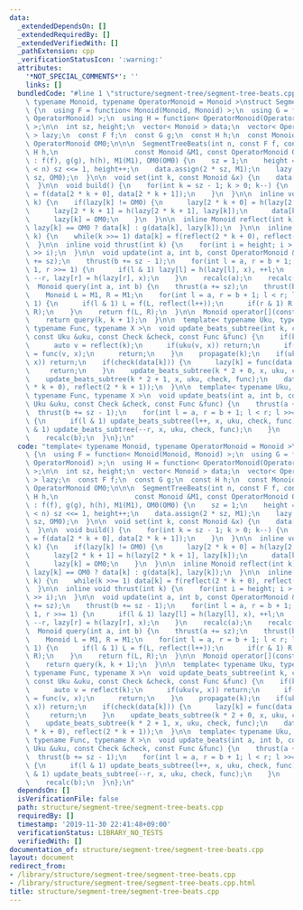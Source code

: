 ```yaml
---
data:
  _extendedDependsOn: []
  _extendedRequiredBy: []
  _extendedVerifiedWith: []
  _pathExtension: cpp
  _verificationStatusIcon: ':warning:'
  attributes:
    '*NOT_SPECIAL_COMMENTS*': ''
    links: []
  bundledCode: "#line 1 \"structure/segment-tree/segment-tree-beats.cpp\"\ntemplate<\
    \ typename Monoid, typename OperatorMonoid = Monoid >\nstruct SegmentTreeBeats\
    \ {\n  using F = function< Monoid(Monoid, Monoid) >;\n  using G = function< Monoid(Monoid,\
    \ OperatorMonoid) >;\n  using H = function< OperatorMonoid(OperatorMonoid, OperatorMonoid)\
    \ >;\n\n  int sz, height;\n  vector< Monoid > data;\n  vector< OperatorMonoid\
    \ > lazy;\n  const F f;\n  const G g;\n  const H h;\n  const Monoid M1;\n  const\
    \ OperatorMonoid OM0;\n\n\n  SegmentTreeBeats(int n, const F f, const G g, const\
    \ H h,\n                   const Monoid &M1, const OperatorMonoid OM0)\n     \
    \ : f(f), g(g), h(h), M1(M1), OM0(OM0) {\n    sz = 1;\n    height = 0;\n    while(sz\
    \ < n) sz <<= 1, height++;\n    data.assign(2 * sz, M1);\n    lazy.assign(2 *\
    \ sz, OM0);\n  }\n\n  void set(int k, const Monoid &x) {\n    data[k + sz] = x;\n\
    \  }\n\n  void build() {\n    for(int k = sz - 1; k > 0; k--) {\n      data[k]\
    \ = f(data[2 * k + 0], data[2 * k + 1]);\n    }\n  }\n\n  inline void propagate(int\
    \ k) {\n    if(lazy[k] != OM0) {\n      lazy[2 * k + 0] = h(lazy[2 * k + 0], lazy[k]);\n\
    \      lazy[2 * k + 1] = h(lazy[2 * k + 1], lazy[k]);\n      data[k] = reflect(k);\n\
    \      lazy[k] = OM0;\n    }\n  }\n\n  inline Monoid reflect(int k) {\n    return\
    \ lazy[k] == OM0 ? data[k] : g(data[k], lazy[k]);\n  }\n\n  inline void recalc(int\
    \ k) {\n    while(k >>= 1) data[k] = f(reflect(2 * k + 0), reflect(2 * k + 1));\n\
    \  }\n\n  inline void thrust(int k) {\n    for(int i = height; i > 0; i--) propagate(k\
    \ >> i);\n  }\n\n  void update(int a, int b, const OperatorMonoid &x) {\n    thrust(a\
    \ += sz);\n    thrust(b += sz - 1);\n    for(int l = a, r = b + 1; l < r; l >>=\
    \ 1, r >>= 1) {\n      if(l & 1) lazy[l] = h(lazy[l], x), ++l;\n      if(r & 1)\
    \ --r, lazy[r] = h(lazy[r], x);\n    }\n    recalc(a);\n    recalc(b);\n  }\n\n\
    \  Monoid query(int a, int b) {\n    thrust(a += sz);\n    thrust(b += sz - 1);\n\
    \    Monoid L = M1, R = M1;\n    for(int l = a, r = b + 1; l < r; l >>= 1, r >>=\
    \ 1) {\n      if(l & 1) L = f(L, reflect(l++));\n      if(r & 1) R = f(reflect(--r),\
    \ R);\n    }\n    return f(L, R);\n  }\n\n  Monoid operator[](const int &k) {\n\
    \    return query(k, k + 1);\n  }\n\n  template< typename Uku, typename Check,\
    \ typename Func, typename X >\n  void update_beats_subtree(int k, const X &x,\
    \ const Uku &uku, const Check &check, const Func &func) {\n    if(k >= sz) {\n\
    \      auto v = reflect(k);\n      if(uku(v, x)) return;\n      if(check(v)) lazy[k]\
    \ = func(v, x);\n      return;\n    }\n    propagate(k);\n    if(uku(data[k],\
    \ x)) return;\n    if(check(data[k])) {\n      lazy[k] = func(data[k], x);\n \
    \     return;\n    }\n    update_beats_subtree(k * 2 + 0, x, uku, check, func);\n\
    \    update_beats_subtree(k * 2 + 1, x, uku, check, func);\n    data[k] = f(reflect(2\
    \ * k + 0), reflect(2 * k + 1));\n  }\n\n  template< typename Uku, typename Check,\
    \ typename Func, typename X >\n  void update_beats(int a, int b, const X &x, const\
    \ Uku &uku, const Check &check, const Func &func) {\n    thrust(a += sz);\n  \
    \  thrust(b += sz - 1);\n    for(int l = a, r = b + 1; l < r; l >>= 1, r >>= 1)\
    \ {\n      if(l & 1) update_beats_subtree(l++, x, uku, check, func);\n      if(r\
    \ & 1) update_beats_subtree(--r, x, uku, check, func);\n    }\n    recalc(a);\n\
    \    recalc(b);\n  }\n};\n"
  code: "template< typename Monoid, typename OperatorMonoid = Monoid >\nstruct SegmentTreeBeats\
    \ {\n  using F = function< Monoid(Monoid, Monoid) >;\n  using G = function< Monoid(Monoid,\
    \ OperatorMonoid) >;\n  using H = function< OperatorMonoid(OperatorMonoid, OperatorMonoid)\
    \ >;\n\n  int sz, height;\n  vector< Monoid > data;\n  vector< OperatorMonoid\
    \ > lazy;\n  const F f;\n  const G g;\n  const H h;\n  const Monoid M1;\n  const\
    \ OperatorMonoid OM0;\n\n\n  SegmentTreeBeats(int n, const F f, const G g, const\
    \ H h,\n                   const Monoid &M1, const OperatorMonoid OM0)\n     \
    \ : f(f), g(g), h(h), M1(M1), OM0(OM0) {\n    sz = 1;\n    height = 0;\n    while(sz\
    \ < n) sz <<= 1, height++;\n    data.assign(2 * sz, M1);\n    lazy.assign(2 *\
    \ sz, OM0);\n  }\n\n  void set(int k, const Monoid &x) {\n    data[k + sz] = x;\n\
    \  }\n\n  void build() {\n    for(int k = sz - 1; k > 0; k--) {\n      data[k]\
    \ = f(data[2 * k + 0], data[2 * k + 1]);\n    }\n  }\n\n  inline void propagate(int\
    \ k) {\n    if(lazy[k] != OM0) {\n      lazy[2 * k + 0] = h(lazy[2 * k + 0], lazy[k]);\n\
    \      lazy[2 * k + 1] = h(lazy[2 * k + 1], lazy[k]);\n      data[k] = reflect(k);\n\
    \      lazy[k] = OM0;\n    }\n  }\n\n  inline Monoid reflect(int k) {\n    return\
    \ lazy[k] == OM0 ? data[k] : g(data[k], lazy[k]);\n  }\n\n  inline void recalc(int\
    \ k) {\n    while(k >>= 1) data[k] = f(reflect(2 * k + 0), reflect(2 * k + 1));\n\
    \  }\n\n  inline void thrust(int k) {\n    for(int i = height; i > 0; i--) propagate(k\
    \ >> i);\n  }\n\n  void update(int a, int b, const OperatorMonoid &x) {\n    thrust(a\
    \ += sz);\n    thrust(b += sz - 1);\n    for(int l = a, r = b + 1; l < r; l >>=\
    \ 1, r >>= 1) {\n      if(l & 1) lazy[l] = h(lazy[l], x), ++l;\n      if(r & 1)\
    \ --r, lazy[r] = h(lazy[r], x);\n    }\n    recalc(a);\n    recalc(b);\n  }\n\n\
    \  Monoid query(int a, int b) {\n    thrust(a += sz);\n    thrust(b += sz - 1);\n\
    \    Monoid L = M1, R = M1;\n    for(int l = a, r = b + 1; l < r; l >>= 1, r >>=\
    \ 1) {\n      if(l & 1) L = f(L, reflect(l++));\n      if(r & 1) R = f(reflect(--r),\
    \ R);\n    }\n    return f(L, R);\n  }\n\n  Monoid operator[](const int &k) {\n\
    \    return query(k, k + 1);\n  }\n\n  template< typename Uku, typename Check,\
    \ typename Func, typename X >\n  void update_beats_subtree(int k, const X &x,\
    \ const Uku &uku, const Check &check, const Func &func) {\n    if(k >= sz) {\n\
    \      auto v = reflect(k);\n      if(uku(v, x)) return;\n      if(check(v)) lazy[k]\
    \ = func(v, x);\n      return;\n    }\n    propagate(k);\n    if(uku(data[k],\
    \ x)) return;\n    if(check(data[k])) {\n      lazy[k] = func(data[k], x);\n \
    \     return;\n    }\n    update_beats_subtree(k * 2 + 0, x, uku, check, func);\n\
    \    update_beats_subtree(k * 2 + 1, x, uku, check, func);\n    data[k] = f(reflect(2\
    \ * k + 0), reflect(2 * k + 1));\n  }\n\n  template< typename Uku, typename Check,\
    \ typename Func, typename X >\n  void update_beats(int a, int b, const X &x, const\
    \ Uku &uku, const Check &check, const Func &func) {\n    thrust(a += sz);\n  \
    \  thrust(b += sz - 1);\n    for(int l = a, r = b + 1; l < r; l >>= 1, r >>= 1)\
    \ {\n      if(l & 1) update_beats_subtree(l++, x, uku, check, func);\n      if(r\
    \ & 1) update_beats_subtree(--r, x, uku, check, func);\n    }\n    recalc(a);\n\
    \    recalc(b);\n  }\n};\n"
  dependsOn: []
  isVerificationFile: false
  path: structure/segment-tree/segment-tree-beats.cpp
  requiredBy: []
  timestamp: '2019-11-30 22:41:48+09:00'
  verificationStatus: LIBRARY_NO_TESTS
  verifiedWith: []
documentation_of: structure/segment-tree/segment-tree-beats.cpp
layout: document
redirect_from:
- /library/structure/segment-tree/segment-tree-beats.cpp
- /library/structure/segment-tree/segment-tree-beats.cpp.html
title: structure/segment-tree/segment-tree-beats.cpp
---
```

